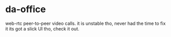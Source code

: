 # da-office

web-rtc peer-to-peer video calls.
it is unstable tho, never had the time to fix it
its got a slick UI tho, check it out.
